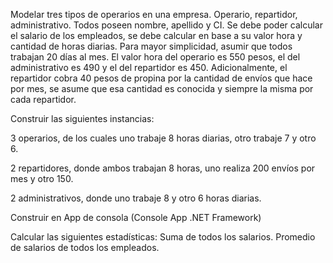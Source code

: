 Modelar tres tipos de operarios en una empresa. Operario, repartidor, administrativo. 
Todos poseen nombre, apellido y CI. Se debe poder calcular el salario de los empleados, se debe calcular en base a su valor hora y cantidad de horas diarias. 
Para mayor simplicidad, asumir que todos trabajan 20 días al mes. 
El valor hora del operario es 550 pesos, el del administrativo es 490 y el del repartidor es 450. 
Adicionalmente, el repartidor cobra 40 pesos de propina por la cantidad de envíos que hace por mes, 
se asume que esa cantidad es conocida y siempre la misma por cada repartidor. 

Construir las siguientes instancias: 


	
	
3 operarios, de los cuales uno trabaje 8 horas diarias, otro trabaje 7 y otro 6. 
	
	
	
2 repartidores, donde ambos trabajan 8 horas, uno realiza 200 envíos por mes y otro 150. 
	
	
	
2 administrativos, donde uno trabaje 8 y otro 6 horas diarias. 
	


Construir en App de consola (Console App .NET Framework)

Calcular las siguientes estadísticas: Suma de todos los salarios. Promedio de salarios de todos los empleados.
